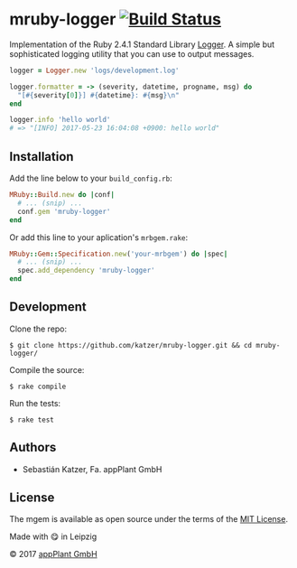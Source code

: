 # mruby-logger [![Build Status](https://travis-ci.com/katzer/mruby-logger.svg?branch=master)](https://travis-ci.com/katzer/mruby-logger)

Implementation of the Ruby 2.4.1 Standard Library [Logger][logger].
A simple but sophisticated logging utility that you can use to output messages.

```ruby
logger = Logger.new 'logs/development.log'

logger.formatter = -> (severity, datetime, progname, msg) do
  "[#{severity[0]}] #{datetime}: #{msg}\n"
end

logger.info 'hello world'
# => "[INFO] 2017-05-23 16:04:08 +0900: hello world"
```


## Installation

Add the line below to your `build_config.rb`:

```ruby
MRuby::Build.new do |conf|
  # ... (snip) ...
  conf.gem 'mruby-logger'
end
```

Or add this line to your aplication's `mrbgem.rake`:

```ruby
MRuby::Gem::Specification.new('your-mrbgem') do |spec|
  # ... (snip) ...
  spec.add_dependency 'mruby-logger'
end
```


## Development

Clone the repo:
    
    $ git clone https://github.com/katzer/mruby-logger.git && cd mruby-logger/

Compile the source:

    $ rake compile

Run the tests:

    $ rake test


## Authors

- Sebastián Katzer, Fa. appPlant GmbH


## License

The mgem is available as open source under the terms of the [MIT License][license].

Made with :yum: in Leipzig

© 2017 [appPlant GmbH][appplant]


[logger]: https://ruby-doc.org/stdlib-2.4.1/libdoc/logger/rdoc/Logger.html
[license]: http://opensource.org/licenses/MIT
[appplant]: www.appplant.de
